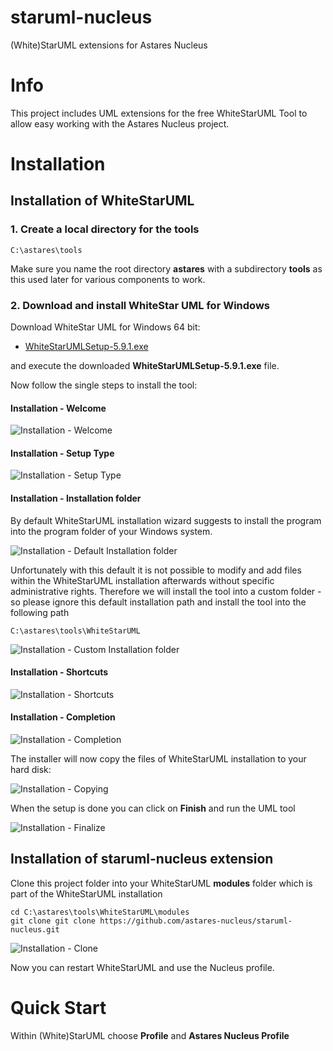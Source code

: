 # staruml-nucleus
(White)StarUML extensions for Astares Nucleus

# Info

This project includes UML extensions for the free WhiteStarUML Tool to allow easy working with the Astares Nucleus project. 

# Installation

## Installation of WhiteStarUML

### 1. Create a local directory for the tools

```
C:\astares\tools
```

Make sure you name the root directory **astares** with a subdirectory **tools** as this used later for various components to work.

### 2. Download and install WhiteStar UML for Windows

Download WhiteStar UML for Windows 64 bit:

- [WhiteStarUMLSetup-5.9.1.exe](https://sourceforge.net/projects/whitestaruml/files/WhiteStarUMLSetup-5.9.1.exe/download)

and execute the downloaded **WhiteStarUMLSetup-5.9.1.exe** file.

Now follow the single steps to install the tool:

#### Installation - Welcome

![Installation - Welcome](images/install_whitestart001.png "Installation - Welcome")

#### Installation - Setup Type

![Installation - Setup Type](images/install_whitestart002.png "Installation - Setup Type")

#### Installation - Installation folder

By default WhiteStarUML installation wizard suggests to install the program into the program folder of your Windows system. 

![Installation - Default Installation folder](images/install_whitestart003.png "Installation - Default Installation folder")

Unfortunately with this default it is not possible to modify and add files within the WhiteStarUML installation afterwards without specific administrative rights. Therefore we will install the tool into a custom folder - so please ignore this default installation path and install the tool into the following path

```
C:\astares\tools\WhiteStarUML
```

![Installation - Custom Installation folder](images/install_whitestart004.png "Installation - Custom Installation folder")

#### Installation - Shortcuts

![Installation - Shortcuts](images/install_whitestart005.png "Installation - Shortcuts")

#### Installation - Completion

![Installation - Completion](images/install_whitestart006.png "Installation - Completion")

The installer will now copy the files of WhiteStarUML installation to your hard disk:

![Installation - Copying](images/install_whitestart007.png "Installation - Copying")

When the setup is done you can click on **Finish** and run the UML tool 

![Installation - Finalize](images/install_whitestart008.png "Installation - Finalize")


## Installation of staruml-nucleus extension

Clone this project folder into your WhiteStarUML **modules** folder which is part of the WhiteStarUML installation

```
cd C:\astares\tools\WhiteStarUML\modules
git clone git clone https://github.com/astares-nucleus/staruml-nucleus.git
```

![Installation - Clone](images/install_staruml_nucleus001.png "Installation - Clone")

Now you can restart WhiteStarUML and use the Nucleus profile.

# Quick Start

Within (White)StarUML choose **Profile** and **Astares Nucleus Profile** 
